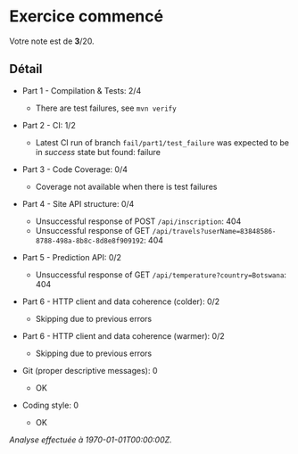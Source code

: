 # Exercice commencé
Votre note est de **3**/20.

## Détail
* Part 1 - Compilation & Tests: 2/4
    * There are test failures, see `mvn verify`

* Part 2 - CI: 1/2
    * Latest CI run of branch `fail/part1/test_failure` was expected to be in *success* state but found: failure

* Part 3 - Code Coverage: 0/4
    * Coverage not available when there is test failures

* Part 4 - Site API structure: 0/4
    * Unsuccessful response of POST `/api/inscription`: 404
    * Unsuccessful response of GET `/api/travels?userName=83848586-8788-498a-8b8c-8d8e8f909192`: 404

* Part 5 - Prediction API: 0/2
    * Unsuccessful response of GET `/api/temperature?country=Botswana`: 404

* Part 6 - HTTP client and data coherence (colder): 0/2
    * Skipping due to previous errors

* Part 6 - HTTP client and data coherence (warmer): 0/2
    * Skipping due to previous errors

* Git (proper descriptive messages): 0
    * OK

* Coding style: 0
    * OK



*Analyse effectuée à 1970-01-01T00:00:00Z.*
